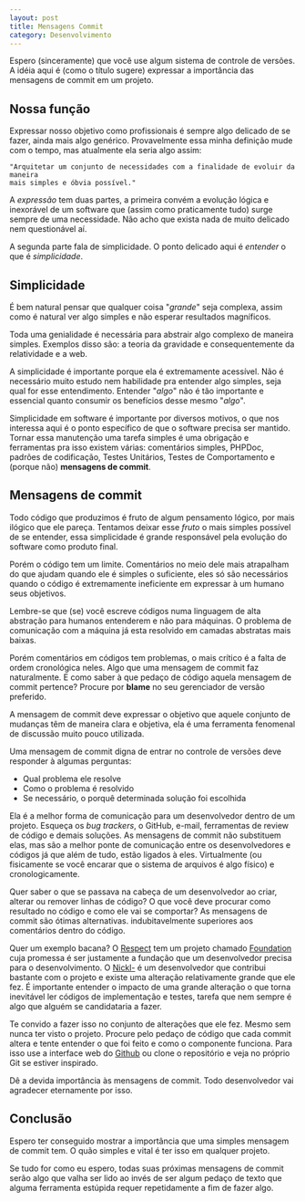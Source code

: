 ```yaml
---
layout: post
title: Mensagens Commit
category: Desenvolvimento
---
```


Espero (sinceramente) que você use algum sistema de controle de versões. A idéia aqui
é (como o título sugere) expressar a importância das mensagens de commit em um
projeto.

Nossa função
------------

Expressar nosso objetivo como profissionais é sempre algo delicado de se fazer,
ainda mais algo genérico. Provavelmente essa minha definição mude com o tempo, 
mas atualmente ela seria algo assim:

    "Arquitetar um conjunto de necessidades com a finalidade de evoluir da maneira
    mais simples e óbvia possível."

A *expressão* tem duas partes, a primeira convém a evolução lógica e inexorável
de um software que (assim como praticamente tudo) surge sempre de uma necessidade.
Não acho que exista nada de muito delicado nem questionável aí.

A segunda parte fala de simplicidade. O ponto delicado aqui é *entender* o que é
*simplicidade*.

Simplicidade
------------

É bem natural pensar que qualquer coisa "*grande*" seja complexa, assim como é
natural ver algo simples e não esperar resultados magníficos.

Toda uma genialidade é necessária para abstrair algo complexo de maneira simples.
Exemplos disso são: a teoria da gravidade e consequentemente da relatividade e a
web.

A simplicidade é importante porque ela é extremamente acessível. Não é necessário
muito estudo nem habilidade pra entender algo simples, seja qual for esse entendimento.
Entender "*algo*" não é tão importante e essencial quanto consumir os benefícios
desse mesmo "*algo*".

Simplicidade em software é importante por diversos motivos, o que nos interessa
aqui é o ponto específico de que o software precisa ser mantido. Tornar essa 
manutenção uma tarefa simples é uma obrigação e ferramentas pra isso existem várias:
comentários simples, PHPDoc, padrões de codificação, Testes Unitários, 
Testes de Comportamento e (porque não) **mensagens de commit**.

Mensagens de commit
-------------------

Todo código que produzimos é fruto de algum pensamento lógico, por mais ilógico
que ele pareça. Tentamos deixar esse *fruto* o mais simples possível de se entender,
essa simplicidade é grande responsável pela evolução do software como produto final.

Porém o código tem um limite. Comentários no meio dele mais atrapalham do que ajudam
quando ele é simples o suficiente, eles só são necessários quando o código é
extremamente ineficiente em expressar à um humano seus objetivos.

Lembre-se que (se) você escreve códigos numa linguagem de alta abstração para 
humanos entenderem e não para máquinas. O problema de comunicação com a máquina
já esta resolvido em camadas abstratas mais baixas.

Porém comentários em códigos tem problemas, o mais crítico é a falta de ordem
cronológica neles. Algo que uma mensagem de commit faz naturalmente. E como saber
à que pedaço de código aquela mensagem de commit pertence? Procure por **blame**
no seu gerenciador de versão preferido.

A mensagem de commit deve expressar o objetivo que aquele conjunto de mudanças
têm de maneira clara e objetiva, ela é uma ferramenta fenomenal de discussão
muito pouco utilizada.

Uma mensagem de commit digna de entrar no controle de versões deve responder à
algumas perguntas:

* Qual problema ele resolve
* Como o problema é resolvido
* Se necessário, o porquê determinada solução foi escolhida

Ela é a melhor forma de comunicação para um desenvolvedor dentro de um projeto.
Esqueça os *bug trackers*, o GitHub, e-mail, ferramentas de review de código e
demais soluções. As mensagens de commit não substituem elas, mas são a melhor
ponte de comunicação entre os desenvolvedores e códigos já que além de tudo, estão
ligados à eles. Virtualmente (ou fisicamente se você encarar que o sistema de arquivos
é algo físico) e cronologicamente.

Quer saber o que se passava na cabeça de um desenvolvedor ao criar, alterar ou
remover linhas de código? O que você deve procurar como resultado no código e
como ele vai se comportar? As mensagens de commit são ótimas alternativas.
indubitavelmente superiores aos comentários dentro do código.

Quer um exemplo bacana? O [Respect][respect] tem um projeto chamado [Foundation][foundation]
cuja promessa é ser justamente a fundação que um desenvolvedor precisa para o
desenvolvimento. O [Nickl-][nick] é um desenvolvedor que contribui bastante com
o projeto e existe uma alteração relativamente grande que ele fez.
É importante entender o impacto de uma grande alteração o que torna inevitável
ler códigos de implementação e testes, tarefa que nem sempre é algo que alguém
se candidataria a fazer. 

Te convido a fazer isso no conjunto de alterações que ele fez. Mesmo sem nunca ter
visto o projeto. Procure pelo pedaço de código que cada commit altera e tente
entender o que foi feito e como o componente funciona. Para isso use a interface web
do [Github][github-foundation] ou clone o repositório e veja no próprio Git se
estiver inspirado.

Dê a devida importância às mensagens de commit. Todo desenvolvedor vai agradecer
eternamente por isso.

Conclusão
---------

Espero ter conseguido mostrar a importância que uma simples mensagem de commit
tem. O quão simples e vital é ter isso em qualquer projeto.

Se tudo for como eu espero, todas suas próximas mensagens de commit serão algo
que valha ser lido ao invés de ser algum pedaço de texto que alguma ferramenta
estúpida requer repetidamente a fim de fazer algo.

[respect]: https://github.com/Respect "GitHub: Componentes do Respect"
[foundation]: https://github.com/Respect/Foundation "GitHub: Repositório do Respect/Foundation"
[nick]: https://github.com/nickl- "GitHub: Repositórios do Nickl-"
[github-foundation]: https://github.com/Respect/Foundation/pull/27/commits "GitHub: Pull request do Nickl- para o Respect/Foudation"